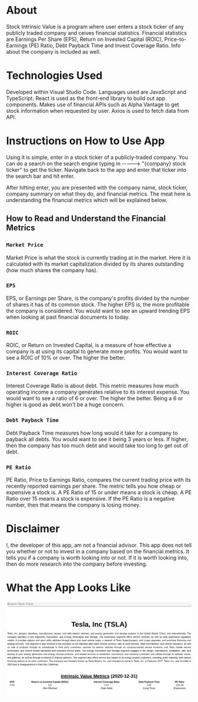 # About

Stock Intrinsic Value is a program where user enters a stock ticker of any publicly traded company and ceives financial statistics. Financial statistics are Earnings Per Share (EPS), Return on Invested Capital (ROIC), Price-to-Earnings (PE) Ratio, Debt Payback Time and Invest Coverage Ratio. Info about the company is included as well.

# Technologies Used

Developed within Visual Studio Code. Languages used are JavaScript and TypeScript. React is used as the front-end library to build out app components. Makes use of financial APIs such as Alpha Vantage to get stock information when requested by user. Axios is used to fetch data from API.

# Instructions on How to Use App

Using it is simple, enter in a stock ticker of a publicly-traded company. You can do a search on the search engine typing in -----> "{company} stock ticker" to get the ticker. Navigate back to the app and enter that ticker into the search bar and hit enter.

After hitting enter, you are presented with the company name, stock ticker, company summary on what they do, and financial metrics. The meat here is understanding the financial metrics which will be explained below.

## How to Read and Understand the Financial Metrics

### `Market Price`

Market Price is what the stock is currently trading at in the market. Here it is calculated with its
market capitalization divided by its shares outstanding (how much shares the company has).

### `EPS`

EPS, or Earnings per Share, is the company's profits divided by the number of shares it has of its common stock. The higher EPS is, the more profitable the company is considered. You would want to see an upward trending EPS when looking at past financial documents to today.

### `ROIC`

ROIC, or Return on Invested Capital, is a measure of how effective a company is at using its capital to generate more profits. You would want to see a ROIC of 10% or over. The higher the better.

### `Interest Coverage Ratio`

Interest Coverage Ratio is about debt. This metric measures how much operating income a company generates relative to its interest expense. You would want to see a ratio of 6 or over. The higher the better. Being a 6 or higher is good as debt won't be a huge concern.

### `Debt Payback Time`

Debt Payback Time measures how long would it take for a company to payback all debts. You would want to see it being 3 years or less. If higher, then the company has too much debt and would take too long to get out of debt.

### `PE Ratio`

PE Ratio, Price to Earnings Ratio, compares the current trading price with its recently reported earnings per share. The metric tells you how cheap or expensive a stock is. A PE Ratio of 15 or under means a stock is cheap. A PE Ratio over 15 means a stock is expensive. If the PE Ratio is a negative number, then that means the company is losing money.

# Disclaimer

I, the developer of this app, am not a financial advisor. This app does not tell you whether or not to invest in a company based on the financial metrics. It tells you if a company is worth looking into or not. If it is worth looking into, then do more research into the company before investing.

# What the App Looks Like

![Screenshot of Stock Intrinsic Value App](https://github.com/tonyern/stock-intrinsic-value/blob/master/public/stock-intrinsic-value-app.png)
